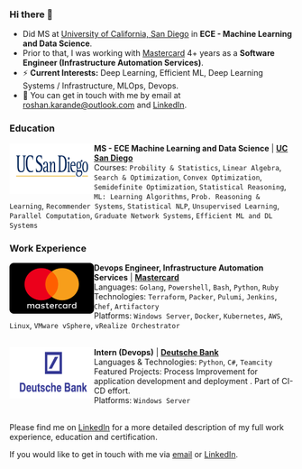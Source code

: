 ### Hi there 👋
- Did MS at [University of California, San Diego](https://ucsd.edu/) in **ECE - Machine Learning and Data Science**.  
- Prior to that, I was working with [Mastercard](https://www.mastercard.us/en-us.html) 4+ years as a **Software Engineer (Infrastructure Automation Services)**.
- ⚡ **Current Interests:** Deep Learning, Efficient ML, Deep Learning Systems / Infrastructure, MLOps, Devops.
- 💬 You can get in touch with me by email at [roshan.karande@outlook.com](mailto:roshan.karande@outlook.com) and [LinkedIn](https://www.linkedin.com/in/roshan-karande-196b45a1/).

<!-- - 🌱 I've made several [contributions to open source](https://github.com/roaldnefs), to tools such as [SaltStack](https://github.com/saltstack/salt/pulls?q=is%3Apr+author%3Aroaldnefs), [Prometheus](https://github.com/prometheus/client_golang/pulls?q=is%3Apr+author%3Aroaldnefs), [rfcat](https://github.com/atlas0fd00m/rfcat/pulls?q=is%3Apr+author%3Aroaldnefs) and [many more](https://github.com/roaldnefs). -->

### Education

[<img align="left" height="90px" width="150px" alt="UC San Diego" src="./images/logo_ucsd.jpg">](https://ucsd.edu/)


**MS - ECE Machine Learning and Data Science** | [**UC San Diego**](https://ucsd.edu/)  \
Courses: `Probility & Statistics`, `Linear Algebra`, `Search & Optimization`, `Convex Optimization`, `Semidefinite Optimization`, `Statistical Reasoning`, `ML: Learning Algorithms`, `Prob. Reasoning & Learning`, `Recommender Systems`, `Statistical NLP`, `Unsupervised Learning`, `Parallel Computation`, `Graduate Network Systems`, `Efficient ML and DL Systems`
<br/>


### Work Experience
<!-- In the overview below you will find my most recent work experience: -->

[<img align="left" height="90px" width="150px" alt="Mastercard" src="./images/logo_mastercard.png">](https://www.mastercard.us/en-us.html)


**Devops Engineer, Infrastructure Automation Services** | [**Mastercard**](https://www.mastercard.us/en-us.html)  \
Languages: `Golang`, `Powershell`, `Bash`, `Python`, `Ruby` \
Technologies: `Terraform`, `Packer`, `Pulumi`, `Jenkins`, `Chef`, `Artifactory` \
Platforms:  `Windows Server`, `Docker`, `Kubernetes`, `AWS`,  `Linux`, `VMware vSphere`, `vRealize Orchestrator`   \
<br/>

[<img align="left" height="90" width="150px" alt="Deutsche Bank" src="./images/logo_db.png"/>](https://warpnet.nl/)

**Intern (Devops)** | [**Deutsche Bank**](https://www.db.com/) \
Languages & Technologies: `Python`, `C#`, `Teamcity`  \
Featured Projects: Process Improvement for application development and deployment . Part of CI-CD effort. \
Platforms:  `Windows Server`
<br/>
<br/>

Please find me on [LinkedIn](https://www.linkedin.com/in/roshan-karande-196b45a1/) for a more detailed description of my full work experience, education and certification.

<!-- ### Projects -->


<!-- ### Blog Posts
In the overview below you will find the featured [posts](https://roaldnefs.com/posts/) of my [blog](https://roaldnefs.com/), automatically updated by [GitHub Actions](https://github.com/roaldnefs/roaldnefs/actions?query=workflow%3A%22Update+README.md%22): -->

<!-- BLOG_START -->
<!-- - [Spoofing Microchips used for Animal Identification](https://roaldnefs.com/posts/2022/11/spoofing-microchips-used-for-animal-identification/) (2022-11-30)
- [How to Automatically Generate Clients for your REST API](https://roaldnefs.com/posts/2020/12/how-to-automatically-generate-clients-for-your-rest-api/) (2020-12-19)
- [Ding Dong Ditch using SDR and Arduino](https://roaldnefs.com/posts/2020/01/ding-dong-ditch-using-sdr-and-arduino/) (2020-01-02)
- [Hardware Reversing the Sitecom Wireless Router 150N X1](https://roaldnefs.com/posts/2019/12/hardware-reverse-a-wireless-router/) (2019-12-14) -->
<!-- BLOG_END -->

<!-- ### Credits
I would like to thank everyone who has supported me in my open-source contributions and projects. I should mention at least a few of them:

- [Warpnet B.V.](https://warpnet.nl), which is also my employer, for giving me the freedom to contibute to whatever open-source project I do see fit and spend a significant portion of my work time doing this.
- Every open-source contributor and maintainer who has ever reviewed any of my contributions, or just replied to the issues I've raised.
- Several companies that found a way to support my work:
  - [TransIP](https://www.transip.eu/) for (temporary) providing me with free credits to test the deployment of VPSs in several open-source project. -->

If you would like to get in touch with me via [email](mailto:roshan.karande@outlook.com) or [LinkedIn](https://www.linkedin.com/in/roshan-karande-196b45a1/).

